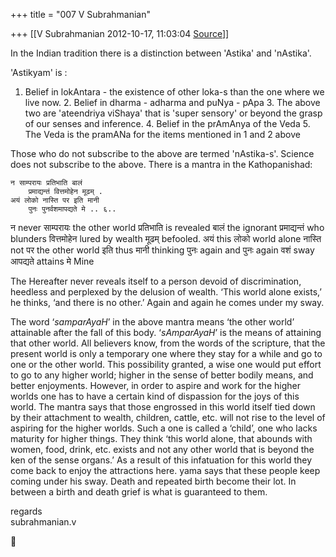 +++
title = "007 V Subrahmanian"

+++
[[V Subrahmanian	2012-10-17, 11:03:04 [Source](https://groups.google.com/g/bvparishat/c/BGJ5L3KBLHs)]]



In the Indian tradition there is a distinction between 'Astika' and 'nAstika'.  
  
'Astikyam' is :  
  

1.  Belief in lokAntara - the existence of other loka-s than the one
    where we live now. 2.  Belief in dharma - adharma and puNya - pApa 3.  The above two are 'ateendriya viShaya' that is 'super sensory' or
    beyond the grasp of our senses and inference. 4.  Belief in the prAmAnya of the Veda 5.  The Veda is the pramANa for the items mentioned in 1 and 2 above  

  
Those who do not subscribe to the above are termed 'nAstika-s'. Science does not subscribe to the above. There is a mantra in the Kathopanishad:  
  

    न साम्परायः प्रतिभाति बालं
        प्रमाद्यन्तं वित्तमोहेन मूढम् .
    अयं लोको नास्ति पर इति मानी
        पुनः पुनर्वशमापद्यते मे .. ६..

न never साम्परायः the other world प्रतिभाति is revealed बालं the ignorant प्रमाद्यन्तं who blunders वित्तमोहेन lured by wealth मूढम् befooled. अयं this लोको world alone नास्ति not पर the other world इति thus मानी thinking पुनः again and पुनः again वशं sway आपद्यते attains मे Mine

  
The Hereafter never reveals itself to a person devoid of discrimination, heedless and perplexed by the delusion of wealth. ‘This world alone exists,’ he thinks, ‘and there is no other.’ Again and again he comes under my sway.

  
The word ‘*samparAyaH*’ in the above mantra means ‘the other world’ attainable after the fall of this body. ‘*sAmparAyaH*’ is the means of attaining that other world. All believers know, from the words of the scripture, that the present world is only a temporary one where they stay for a while and go to one or the other world. This possibility granted, a wise one would put effort to go to any higher world; higher in the sense of better bodily means, and better enjoyments. However, in order to aspire and work for the higher worlds one has to have a certain kind of dispassion for the joys of this world. The mantra says that those engrossed in this world itself tied down by their attachment to wealth, children, cattle, etc. will not rise to the level of aspiring for the higher worlds. Such a one is called a ‘child’, one who lacks maturity for higher things. They think ‘this world alone, that abounds with women, food, drink, etc. exists and not any other world that is beyond the ken of the sense organs.’ As a result of this infatuation for this world they come back to enjoy the attractions here. yama says that these people keep coming under his sway. Death and repeated birth become their lot. In between a birth and death grief is what is guaranteed to them.  
  
regards  
subrahmanian.v



